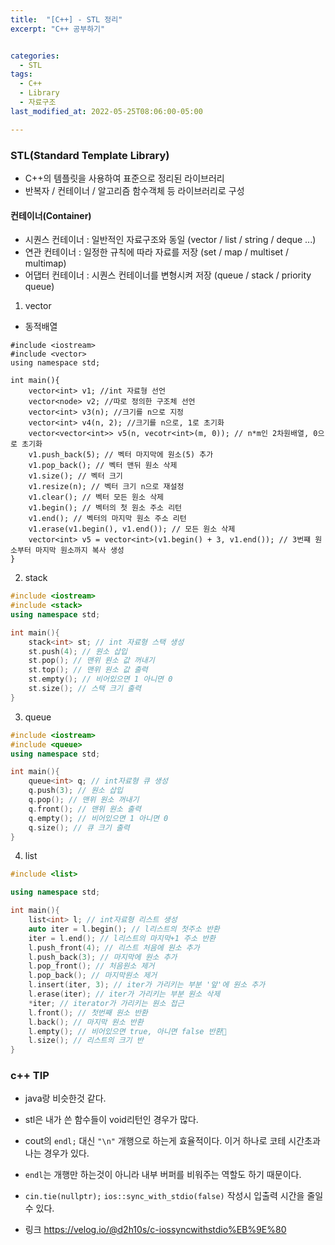 ```yaml
---
title:  "[C++] - STL 정리"
excerpt: "C++ 공부하기"


categories:
  - STL
tags:
  - C++
  - Library
  - 자료구조
last_modified_at: 2022-05-25T08:06:00-05:00

---
```


### STL(Standard Template Library)
- C++의 템플릿을 사용하여 표준으로 정리된 라이브러리   
- 반복자 / 컨테이너 / 알고리즘 함수객체 등 라이브러리로 구성   

#### 컨테이너(Container)
- 시퀀스 컨테이너 : 일반적인 자료구조와 동일 (vector / list / string / deque ...)   
- 연관 컨테이너 : 일정한 규칙에 따라 자료를 저장 (set / map / multiset / multimap)   
- 어댑터 컨테이너 : 시퀀스 컨테이너를 변형시켜 저장 (queue / stack / priority queue)   

1. vector
- 동적배열

```
#include <iostream>
#include <vector>
using namespace std;

int main(){
	vector<int> v1; //int 자료형 선언
	vector<node> v2; //따로 정의한 구조체 선언
	vector<int> v3(n); //크기를 n으로 지정
	vector<int> v4(n, 2); //크기를 n으로, 1로 초기화
	vector<vector<int>> v5(n, vecotr<int>(m, 0)); // n*m인 2차원배열, 0으로 초기화
	v1.push_back(5); // 벡터 마지막에 원소(5) 추가
	v1.pop_back(); // 벡터 맨뒤 원소 삭제
	v1.size(); // 벡터 크기
	v1.resize(n); // 벡터 크기 n으로 재설정
	v1.clear(); // 벡터 모든 원소 삭제
	v1.begin(); // 벡터의 첫 원소 주소 리턴
	v1.end(); // 벡터의 마지막 원소 주소 리턴
	v1.erase(v1.begin(), v1.end()); // 모든 원소 삭제
	vector<int> v5 = vector<int>(v1.begin() + 3, v1.end()); // 3번쨰 원소부터 마지막 원소까지 복사 생성
}
```

2. stack

```c++
#include <iostream>
#include <stack>
using namespace std;

int main(){
	stack<int> st; // int 자료형 스택 생성
	st.push(4); // 원소 삽입
	st.pop(); // 맨위 원소 값 꺼내기
	st.top(); // 맨위 원소 값 출력
	st.empty(); // 비어있으면 1 아니면 0
	st.size(); // 스택 크기 출력
}
```

3. queue

```c++
#include <iostream>
#include <queue>
using namespace std;

int main(){
	queue<int> q; // int자료형 큐 생성
	q.push(3); // 원소 삽입
	q.pop(); // 맨위 원소 꺼내기
	q.front(); // 맨위 원소 출력
	q.empty(); // 비어있으면 1 아니면 0
	q.size(); // 큐 크기 출력
}
```

4. list

```c++
#include <list>

using namespace std;

int main(){
	list<int> l; // int자료형 리스트 생성
	auto iter = l.begin(); // l리스트의 첫주소 반환
	iter = l.end(); // l리스트의 마지막+1 주소 반환
	l.push_front(4); // 리스트 처음에 원소 추가
	l.push_back(3); // 마지막에 원소 추가
	l.pop_front(); // 처음원소 제거
	l.pop_back(); // 마지막원소 제거
	l.insert(iter, 3); // iter가 가리키는 부분 '앞'에 원소 추가
	l.erase(iter); // iter가 가리키는 부분 원소 삭제
	*iter; // iterator가 가리키는 원소 접근
	l.front(); // 첫번째 원소 반환
	l.back(); // 마지막 원소 반환
	l.empty(); // 비어있으면 true, 아니면 false 반환
	l.size(); // 리스트의 크기 반
}
```

### c++ TIP

- java랑 비슷한것 같다.

- stl은 내가 쓴 함수들이 void리턴인 경우가 많다.

- cout의 ```endl;``` 대신 ```"\n"``` 개행으로 하는게 효율적이다. 이거 하나로 코테 시간초과 나는 경우가 있다.   
- ```endl```는 개행만 하는것이 아니라 내부 버퍼를 비워주는 역할도 하기 때문이다.

- ```cin.tie(nullptr);```  ```ios::sync_with_stdio(false)``` 작성시 입출력 시간을 줄일 수 있다.
- 링크 https://velog.io/@d2h10s/c-iossyncwithstdio%EB%9E%80
